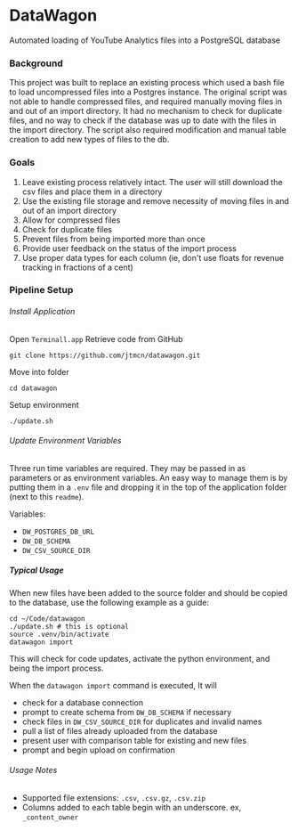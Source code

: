 # DataWagon

Automated loading of YouTube Analytics files into a PostgreSQL database

### Background
This project was built to replace an existing process which used a bash file to load uncompressed files into a Postgres instance. The original script was not able to handle compressed files, and required manually moving files in and out of an import directory. It had no mechanism to check for duplicate files, and no way to check if the database was up to date with the files in the import directory. The script also required modification and manual table creation to add new types of files to the db.

### Goals
1. Leave existing process relatively intact. The user will still download the csv files and place them in a directory
2. Use the existing file storage and remove necessity of moving files in and out of an import directory
2. Allow for compressed files
3. Check for duplicate files
4. Prevent files from being imported more than once
5. Provide user feedback on the status of the import process
6. Use proper data types for each column (ie, don't use floats for revenue tracking in fractions of a cent) 


### Pipeline Setup

###### Install Application
Open `Terminall.app`
Retrieve code from GitHub
```
git clone https://github.com/jtmcn/datawagon.git
```
Move into folder
```
cd datawagon
```
Setup environment
```
./update.sh
```

###### Update Environment Variables
Three run time variables are required. They may be passed in as parameters or as environment variables. An easy way to manage them is by putting them in a `.env` file and dropping it in the top of the application folder (next to this `readme`).  

Variables:
- `DW_POSTGRES_DB_URL`
- `DW_DB_SCHEMA`
- `DW_CSV_SOURCE_DIR`



##### Typical Usage
When new files have been added to the source folder and should be copied to the database, use the following example as a guide:

```
cd ~/Code/datawagon
./update.sh # this is optional
source .venv/bin/activate
datawagon import 
```
This will check for code updates, activate the python environment, and being the import process.

When the `datawagon import` command is executed, 
It will
- check for a database connection
- prompt to create schema from `DW_DB_SCHEMA` if necessary
- check files in `DW_CSV_SOURCE_DIR` for duplicates and invalid names
- pull a list of files already uploaded from the database
- present user with comparison table for existing and new files 
- prompt and begin upload on confirmation



###### Usage Notes
- Supported file extensions: `.csv`, `.csv.gz`, `.csv.zip`
- Columns added to each table begin with an underscore. ex, `_content_owner`
